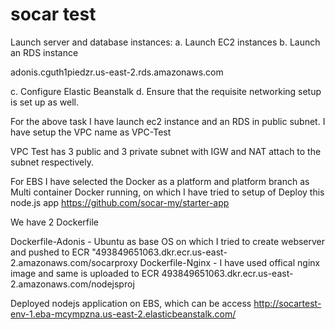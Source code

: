 # socar test
Launch server and database instances:
a. Launch EC2 instances
b. Launch an RDS instance

adonis.cguth1piedzr.us-east-2.rds.amazonaws.com

c. Configure Elastic Beanstalk
d. Ensure that the requisite networking setup is set up as well.

For the above task I have launch ec2 instance and an RDS in public subnet. I have setup the VPC name as VPC-Test

VPC Test has 3 public and 3 private subnet with IGW and NAT attach to the subnet respectively.

For EBS I have selected the Docker as a platform and platform branch as Multi container Docker running, on which I have tried to setup of Deploy this node.js app https://github.com/socar-my/starter-app

We have 2 Dockerfile

Dockerfile-Adonis - Ubuntu as base OS on which I tried to create webserver and pushed to ECR "493849651063.dkr.ecr.us-east-2.amazonaws.com/socarproxy
Dockerfile-Nginx - I have used offical nginx image and same is uploaded to ECR 493849651063.dkr.ecr.us-east-2.amazonaws.com/nodejsproj

Deployed nodejs application on EBS, which can be access http://socartest-env-1.eba-mcympzna.us-east-2.elasticbeanstalk.com/
